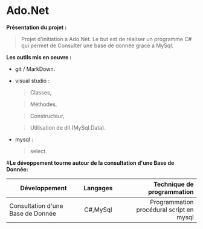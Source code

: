 # Ado.Net

**Présentation du projet :**
>Projet d'initiation a Ado.Net.
>Le but est de réaliser un programme C# qui permet de Consulter une base de donnée grace a MySql.


**Les outils mis en oeuvre :**
* git / MarkDown.
* visual studio :
  >Classes,
  
  >Méthodes,
  
  >Constructeur,
  
  >Utilisation de dll (MySql.Data).
* mysql :
  >select.

#**Le dévoppement tourne autour de la consultation d'une Base de Donnée:**

|Développement                     |Langages |Technique de programmation                           |
|----------------------------------|:-------:|----------------------------------------------------:|
|Consultation d'une Base de Donnée |C#,MySql |Programmation procédural script en mysql             |

